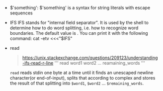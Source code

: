 - $'something':  $'something' is a syntax for string literals with escape sequences
- IFS
	IFS stands for "internal field separator". It is used by the shell to determine how to do word splitting, i.e. how to recognize word boundaries.
    	The default value is <space><tab><newline>. You can print it with the following command:  cat -etv <<<"$IFS"
- read  
	> https://unix.stackexchange.com/questions/209123/understanding-ifs-read-r-line
	'''
	read word1 word2 ... reamaining_words
	'''
	
	`read` reads stdin one byte at a time until it finds an unescaped newline character(or end-of-input), splits that according to complex and stores the result of that splitting into `$word1`, `$word2` ... `$remaining_words`. 





